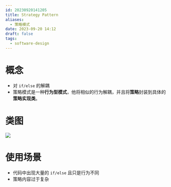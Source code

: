 ```yaml
---
id: 20230920141205
title: Strategy Pattern
aliases:
  - 策略模式
date: 2023-09-20 14:12
draft: false
tags:
  - software-design
---
```

# 概念

- 对 `if/else` 的解耦
- 策略模式是一种**行为型模式**，他将相似的行为解耦，并且将**策略**封装到具体的**策略实现类**。

# 类图

![](https://cdn.hcplantern.cn/img/202205241725716.png)

# 使用场景

- 代码中出现大量的 `if/else` 且只是行为不同
- 策略内容过于复杂

